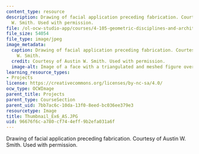 ```yaml
---
content_type: resource
description: Drawing of facial application preceding fabrication. Courtesy of Austin
  W. Smith. Used with permission.
file: /ol-ocw-studio-app/courses/4-105-geometric-disciplines-and-architecture-skills-reciprocal-methodologies-fall-2012/96676f6ca780cf744eff9b2efa031a6f_Thumbnail_Ex6_AS.JPG
file_size: 54054
file_type: image/jpeg
image_metadata:
  caption: Drawing of facial application preceding fabrication. Courtesy of Austin
    W. Smith.
  credit: Courtesy of Austin W. Smith. Used with permission.
  image-alt: Image of a face with a triangulated and meshed figure over the left half.
learning_resource_types:
- Projects
license: https://creativecommons.org/licenses/by-nc-sa/4.0/
ocw_type: OCWImage
parent_title: Projects
parent_type: CourseSection
parent_uid: 7bb7ac6c-10da-13f0-8eed-bc036ee379e3
resourcetype: Image
title: Thumbnail_Ex6_AS.JPG
uid: 96676f6c-a780-cf74-4eff-9b2efa031a6f
---
```

Drawing of facial application preceding fabrication. Courtesy of Austin W. Smith. Used with permission.